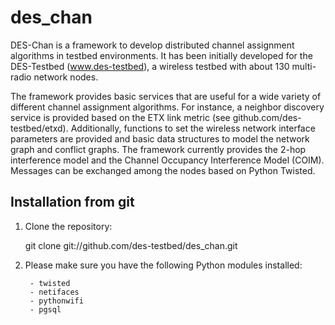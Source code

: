 des_chan
========

DES-Chan is a framework to develop distributed channel assignment algorithms in testbed environments. It has been initially developed for the DES-Testbed (www.des-testbed), a wireless testbed with about 130 multi-radio network nodes.

The framework provides basic services that are useful for a wide variety of different channel assignment algorithms. For instance, a neighbor discovery service is provided based on the ETX link metric (see github.com/des-testbed/etxd). Additionally, functions to set the wireless network interface parameters are provided and basic data structures to model the network graph and conflict graphs. The framework currently provides the 2-hop interference model and the Channel Occupancy Interference Model (COIM). Messages can be exchanged among the nodes based on Python Twisted.

Installation from git
---------------------
1. Clone the repository:
    
    git clone git://github.com/des-testbed/des_chan.git
    
    
2. Please make sure you have the following Python modules installed:

        - twisted
        - netifaces
        - pythonwifi
        - pgsql

 
